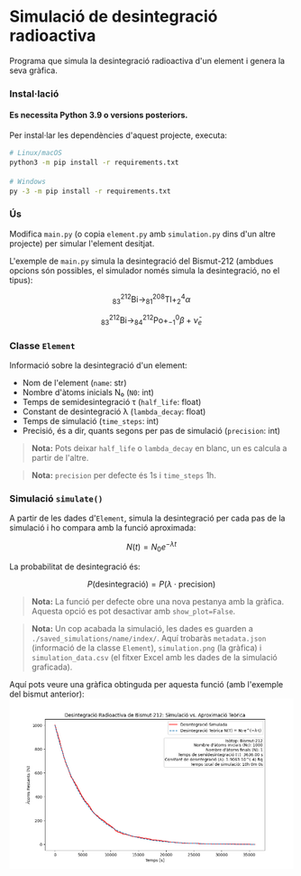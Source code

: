 # Simulació de desintegració radioactiva
Programa que simula la desintegració radioactiva d'un element i genera la seva gràfica.

### Instal·lació
#### Es necessita Python 3.9 o versions posteriors.
Per instal·lar les dependències d'aquest projecte, executa:
```bash
# Linux/macOS
python3 -m pip install -r requirements.txt

# Windows
py -3 -m pip install -r requirements.txt
```

### Ús
Modifica `main.py` (o copia `element.py` amb `simulation.py` dins d'un altre projecte) per simular l'element desitjat.

L'exemple de `main.py` simula la desintegració del Bismut-212 (ambdues opcions són possibles, el simulador només simula la desintegració, no el tipus):
```math
^{212}_{83}\text{Bi} \rightarrow ^{208}_{81}\text{Tl} + ^{4}_{2}\alpha
```
```math
^{212}_{83}\text{Bi} \rightarrow ^{212}_{84}\text{Po} + ^{0}_{-1}\beta + \bar{\nu}_e
```

### Classe `Element`
Informació sobre la desintegració d'un element:
- Nom de l'element (`name`: str)
- Nombre d'àtoms inicials N₀ (`N0`: int)
- Temps de semidesintegració τ (`half_life`: float)
- Constant de desintegració λ (`lambda_decay`: float)
- Temps de simulació (`time_steps`: int)
- Precisió, és a dir, quants segons per pas de simulació (`precision`: int)

> **Nota:** Pots deixar `half_life` o `lambda_decay` en blanc, un es calcula a partir de l'altre.

> **Nota:** `precision` per defecte és 1s i `time_steps` 1h.

### Simulació `simulate()`
A partir de les dades d'`Element`, simula la desintegració per cada pas de la simulació i ho compara amb la funció aproximada:
```math
N(t) = N_0 e^{-\lambda t}
```
La probabilitat de desintegració és:
```math
P(\text{desintegració}) = P(\lambda \cdot \text{precision})
```
> **Nota:** La funció per defecte obre una nova pestanya amb la gràfica. Aquesta opció es pot desactivar amb `show_plot=False`.

> **Nota:** Un cop acabada la simulació, les dades es guarden a `./saved_simulations/name/index/`. Aquí trobaràs `metadata.json` (informació de la classe `Element`), `simulation.png` (la gràfica) i `simulation_data.csv` (el fitxer Excel amb les dades de la simulació graficada).

Aquí pots veure una gràfica obtinguda per aquesta funció (amb l'exemple del bismut anterior):
![Bismut-212](saved_simulations/Bismut-212/2/simulation.png)
